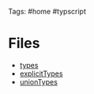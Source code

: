 Tags: #home #typscript

# Files
* [types](tags)
* [explicitTypes](explicitTypes)
* [unionTypes](unionTypes)
